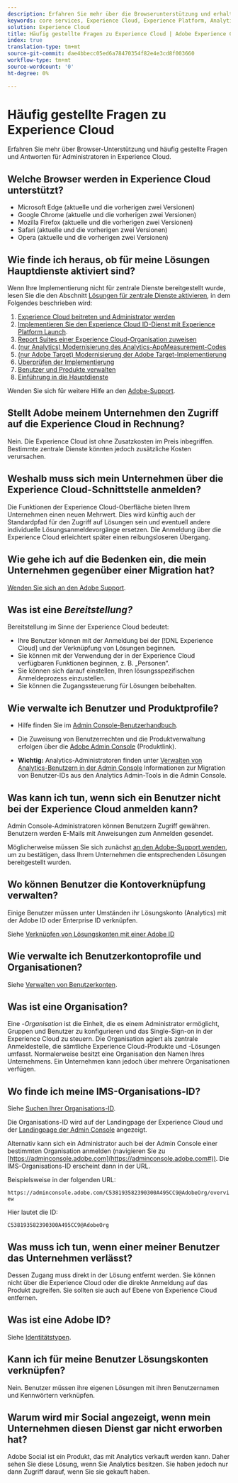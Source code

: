 ```yaml
---
description: Erfahren Sie mehr über die Browserunterstützung und erhalten Sie Antworten auf häufig gestellte Fragen für Administratoren in der Adobe Experience Cloud.
keywords: core services, Experience Cloud, Experience Platform, Analytics, Target, user management.
solution: Experience Cloud
title: Häufig gestellte Fragen zu Experience Cloud | Adobe Experience Cloud
index: true
translation-type: tm+mt
source-git-commit: dae4bbecc05ed6a78470354f82e4e3cd8f003660
workflow-type: tm+mt
source-wordcount: '0'
ht-degree: 0%

---
```



# Häufig gestellte Fragen zu Experience Cloud

Erfahren Sie mehr über Browser-Unterstützung und häufig gestellte Fragen und Antworten für Administratoren in Experience Cloud.

## Welche Browser werden in Experience Cloud unterstützt?

* Microsoft Edge (aktuelle und die vorherigen zwei Versionen)
* Google Chrome (aktuelle und die vorherigen zwei Versionen)
* Mozilla Firefox (aktuelle und die vorherigen zwei Versionen)
* Safari (aktuelle und die vorherigen zwei Versionen)
* Opera (aktuelle und die vorherigen zwei Versionen)

## Wie finde ich heraus, ob für meine Lösungen Hauptdienste aktiviert sind?

Wenn Ihre Implementierung nicht für zentrale Dienste bereitgestellt wurde, lesen Sie die den Abschnitt [Lösungen für zentrale Dienste aktivieren](../core-services/core-services.md#concept_07ED1D5C64234E77976E6D572E78FB9C), in dem Folgendes beschrieben wird:

1. [Experience Cloud beitreten und Administrator werden](../core-services/core-services.md#section_2423F0BD3DF642658103310EE5EA6154)
1. [Implementieren Sie den Experience Cloud ID-Dienst mit Experience Platform Launch](https://docs.adobe.com/content/help/de-DE/launch/using/intro/get-started/quick-start.html).
1. [Report Suites einer Experience Cloud-Organisation zuweisen](../core-services/core-services.md#concept_apg_zq2_rw)
1. [(nur Analytics) Modernisierung des Analytics-AppMeasurement-Codes](../core-services/core-services.md#section_1798D9D0F05C47E29816AC4EEB9A0913)
1. [(nur Adobe Target) Modernisierung der Adobe Target-Implementierung](../core-services/core-services.md#section_C2F4493C7A36406DAE2266B429A4BD24)
1. [Überprüfen der Implementierung](../core-services/core-services.md#section_E641782A0F4F44AF8C9C91216BE330D5)
1. [Benutzer und Produkte verwalten](../core-services/core-services.md#section_B6E95F4E0E12483CB9DA99CBC0C5A4AF)
1. [Einführung in die Hauptdienste](../core-services/core-services.md#section_960C06093623462E8EA247B3E97274A1)

Wenden Sie sich für weitere Hilfe an den [Adobe-Support](https://helpx.adobe.com/de/marketing-cloud/contact-support.html).

## Stellt Adobe meinem Unternehmen den Zugriff auf die Experience Cloud in Rechnung?

Nein. Die Experience Cloud ist ohne Zusatzkosten im Preis inbegriffen. Bestimmte zentrale Dienste könnten jedoch zusätzliche Kosten verursachen.

## Weshalb muss sich mein Unternehmen über die Experience Cloud-Schnittstelle anmelden?

Die Funktionen der Experience Cloud-Oberfläche bieten Ihrem Unternehmen einen neuen Mehrwert. Dies wird künftig auch der Standardpfad für den Zugriff auf Lösungen sein und eventuell andere individuelle Lösungsanmeldevorgänge ersetzen. Die Anmeldung über die Experience Cloud erleichtert später einen reibungsloseren Übergang.

## Wie gehe ich auf die Bedenken ein, die mein Unternehmen gegenüber einer Migration hat?

[Wenden Sie sich an den Adobe Support](https://helpx.adobe.com/de/marketing-cloud/contact-support.html).

## Was ist eine _Bereitstellung?_

Bereitstellung im Sinne der Experience Cloud bedeutet:

* Ihre Benutzer können mit der Anmeldung bei der [!DNL Experience Cloud] und der Verknüpfung von Lösungen beginnen.
* Sie können mit der Verwendung der in der Experience Cloud verfügbaren Funktionen beginnen, z. B. „Personen“.
* Sie können sich darauf einstellen, Ihren lösungsspezifischen Anmeldeprozess einzustellen.
* Sie können die Zugangssteuerung für Lösungen beibehalten.

## Wie verwalte ich Benutzer und Produktprofile?

* Hilfe finden Sie im [Admin Console-Benutzerhandbuch](https://helpx.adobe.com/de/enterprise/administering/user-guide.html).

* Die Zuweisung von Benutzerrechten und die Produktverwaltung erfolgen über die [Adobe Admin Console](https://adminconsole.adobe.com/enterprise) (Produktlink).

* **Wichtig:** Analytics-Administratoren finden unter [Verwalten von Analytics-Benutzern in der Admin Console](https://docs.adobe.com/content/help/de-DE/analytics/admin/user-product-management/user-management/migrate-users/c-migration-tool.html) Informationen zur Migration von Benutzer-IDs aus den Analytics Admin-Tools in die Admin Console.

## Was kann ich tun, wenn sich ein Benutzer nicht bei der Experience Cloud anmelden kann?

Admin Console-Administratoren können Benutzern Zugriff gewähren. Benutzern werden E-Mails mit Anweisungen zum Anmelden gesendet.

Möglicherweise müssen Sie sich zunächst [an den Adobe-Support wenden](https://helpx.adobe.com/de/marketing-cloud/contact-support.html), um zu bestätigen, dass Ihrem Unternehmen die entsprechenden Lösungen bereitgestellt wurden.

## Wo können Benutzer die Kontoverknüpfung verwalten?

Einige Benutzer müssen unter Umständen ihr Lösungskonto (Analytics) mit der Adobe ID oder Enterprise ID verknüpfen.

Siehe [Verknüpfen von Lösungskonten mit einer Adobe ID](../admin-getting-started/organizations.md#task_FD389E78640848919E247AC5E95B8369)

## Wie verwalte ich Benutzerkontoprofile und Organisationen?

Siehe [Verwalten von Benutzerkonten](../admin-getting-started/organizations.md#topic_C31CB834F109465A82ED57FF0563B3F1).

## Was ist eine Organisation?

Eine -*Organisation* ist die Einheit, die es einem Administrator ermöglicht, Gruppen und Benutzer zu konfigurieren und das Single-Sign-on in der Experience Cloud zu steuern. Die Organisation agiert als zentrale Anmeldestelle, die sämtliche Experience Cloud-Produkte und -Lösungen umfasst. Normalerweise besitzt eine Organisation den Namen Ihres Unternehmens. Ein Unternehmen kann jedoch über mehrere Organisationen verfügen.

## Wo finde ich meine IMS-Organisations-ID?

Siehe [Suchen Ihrer Organisations-ID](organizations.md).

Die Organisations-ID wird auf der Landingpage der Experience Cloud und der [Landingpage der Admin Console](https://adminconsole.adobe.com) angezeigt.

Alternativ kann sich ein Administrator auch bei der Admin Console einer bestimmten Organisation anmelden (navigieren Sie zu [https://adminconsole.adobe.com](https://adminconsole.adobe.com#)). Die IMS-Organisations-ID erscheint dann in der URL.

Beispielsweise in der folgenden URL:

`https://adminconsole.adobe.com/C538193582390300A495CC9@AdobeOrg/overview`

Hier lautet die ID:

`C538193582390300A495CC9@AdobeOrg`

## Was muss ich tun, wenn einer meiner Benutzer das Unternehmen verlässt?

Dessen Zugang muss direkt in der Lösung entfernt werden. Sie können nicht über die Experience Cloud oder die direkte Anmeldung auf das Produkt zugreifen. Sie sollten sie auch auf Ebene von Experience Cloud entfernen.

## Was ist eine Adobe ID?

Siehe [Identitätstypen](https://helpx.adobe.com/de/enterprise/help/identity.html).

## Kann ich für meine Benutzer Lösungskonten verknüpfen?

Nein. Benutzer müssen ihre eigenen Lösungen mit ihren Benutzernamen und Kennwörtern verknüpfen.

## Warum wird mir Social angezeigt, wenn mein Unternehmen diesen Dienst gar nicht erworben hat?

Adobe Social ist ein Produkt, das mit Analytics verkauft werden kann. Daher sehen Sie diese Lösung, wenn Sie Analytics besitzen. Sie haben jedoch nur dann Zugriff darauf, wenn Sie sie gekauft haben.
